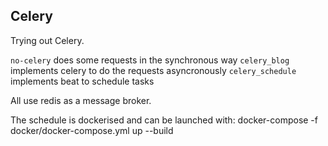 Celery
------

Trying out Celery.

`no-celery` does some requests in the synchronous way
`celery_blog` implements celery to do the requests asyncronously
`celery_schedule` implements beat to schedule tasks


All use redis as a message broker.

The schedule is dockerised and can be launched with:
    docker-compose -f docker/docker-compose.yml up --build
